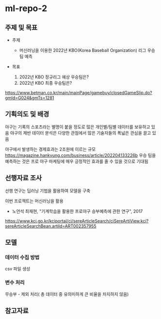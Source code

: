 # ml-repo-2
## 주제 및 목표
* 주제
  * 머신러닝을 이용한 2022년 KBO(Korea Baseball Organization) 리그 우승팀 예측

* 목표 
  1. 2022년 KBO 정규리그 예상 우승팀은?
  2. 2022년 KBO 최종 우승팀은?

https://www.betman.co.kr/main/mainPage/gamebuy/closedGameSlip.do?gmId=G024&gmTs=1281

## 기획의도 및 배경

야구는 기록의 스포츠라는 별명이 붙을 정도로 많은 개인별/팀별 데이터를 보유하고 있음
야구의 제반 데이터 분석은 다양한 관점에서 많은 기술자들의 폭넓은 관심을 끌고 있음

야구에서 발생하는 경제효과는 2조원에 이르는 규모
https://magazine.hankyung.com/business/article/202204133226b
우승 팀을 예측하는 것은 프로 야구 마케팅에 매우 긍정적인 효과를 줄 수 있을 것으로 기대됨

## 선행자료 조사

선행 연구는 딥러닝 기법을 활용하여 모델을 구축

이번 프로젝트는 머신러닝을 활용 

  * 노언석 최재현, "기계학습을 활용한 프로야구 승부예측에 관한 연구", 2017

https://www.kci.go.kr/kciportal/ci/sereArticleSearch/ciSereArtiView.kci?sereArticleSearchBean.artiId=ART002357955

## 모델


### 데이터 수집 방법 

csv 파일 생성

### 변수 처리
무승부 - 제외 처리( 총 데이터 중 유의미하게 큰 비율을 차지하지 않음)


## 참고자료

